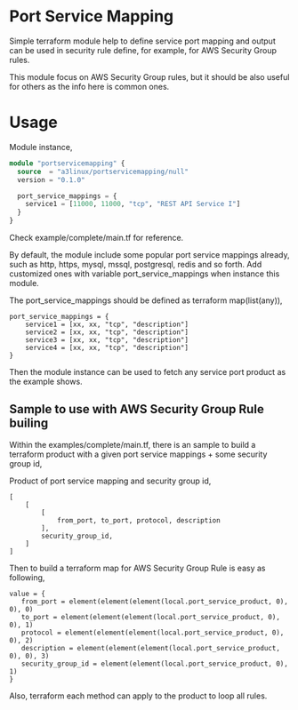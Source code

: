 Port Service Mapping
========================

Simple terraform module help to define service port mapping and output can be used in security rule define, for example, for AWS Security Group rules.

This module focus on AWS Security Group rules, but it should be also useful for others as the info here is common ones.


# Usage

Module instance, 

```terraform
module "portservicemapping" {
  source  = "a3linux/portservicemapping/null"
  version = "0.1.0"

  port_service_mappings = {
    service1 = [11000, 11000, "tcp", "REST API Service I"]
  }
}
```

Check example/complete/main.tf for reference. 

By default, the module include some popular port service mappings already, such as http, https, mysql, mssql, postgresql, redis and so forth. Add customized ones with variable port_service_mappings when instance this module. 

The port_service_mappings should be defined as terraform map(list(any)), 

```
port_service_mappings = {
    service1 = [xx, xx, "tcp", "description"]
    service2 = [xx, xx, "tcp", "description"]
    service3 = [xx, xx, "tcp", "description"]
    service4 = [xx, xx, "tcp", "description"]
}    
```

Then the module instance can be used to fetch any service port product as the example shows.

## Sample to use with AWS Security Group Rule builing

Within the examples/complete/main.tf, there is an sample to build a terraform product with a given port service mappings + some security group id,

Product of port service mapping and security group id,
```
[
    [
        [
            from_port, to_port, protocol, description
        ],
        security_group_id,
    ]
]
```

Then to build a terraform map for AWS Security Group Rule is easy as following,

 ```
 value = {
    from_port = element(element(element(local.port_service_product, 0), 0), 0)
    to_port = element(element(element(local.port_service_product, 0), 0), 1)
    protocol = element(element(element(local.port_service_product, 0), 0), 2)
    description = element(element(element(local.port_service_product, 0), 0), 3)
    security_group_id = element(element(local.port_service_product, 0), 1)
 }
 ```
 Also, terraform each method can apply to the product to loop all rules.
